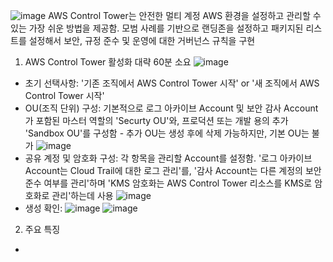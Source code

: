![image](https://github.com/jaehwanjoa/jae_aws/assets/90813478/c88a9b73-b065-4144-a6f3-81e819b39b8d)
AWS Control Tower는 안전한 멀티 계정 AWS 환경을 설정하고 관리할 수 있는 가장 쉬운 방법을 제공함. 모범 사례를 기반으로 랜딩존을 설정하고 패키지된 리스트를 설정해서 보안, 규정 준수 및 운영에 대한 거버넌스 규칙을 구현

1. AWS Control Tower 활성화
대략 60분 소요
![image](https://github.com/jaehwanjoa/jae_aws/assets/90813478/2239eba3-0be9-449d-a125-8b28bf2657cf)
- 초기 선택사항: '기존 조직에서 AWS Control Tower 시작' or '새 조직에서 AWS Control Tower 시작'
- OU(조직 단위) 구성: 기본적으로 로그 아카이브 Account 및 보안 감사 Account가 포함된 마스터 역할의 'Securty OU'와, 프로덕션 또는 개발 용의 추가 'Sandbox OU'를 구성함 - 추가 OU는 생성 후에 삭제 가능하지만, 기본 OU는 불가
![image](https://github.com/jaehwanjoa/jae_aws/assets/90813478/97edb6fc-8d68-4bce-9225-d61c1b0fdfe3)
- 공유 계정 및 암호화 구성: 각 항목을 관리할 Account를 설정함. '로그 아카이브 Account는 Cloud Trail에 대한 로그 관리'를, '감사 Account는 다른 계정의 보안 준수 여부를 관리'하며 'KMS 암호화는 AWS Control Tower 리소스를 KMS로 암호화로 관리'하는데 사용
![image](https://github.com/jaehwanjoa/jae_aws/assets/90813478/2d601c1b-2c9a-431a-af57-63067ef967a3)
- 생성 확인:
![image](https://github.com/jaehwanjoa/jae_aws/assets/90813478/93a769d0-d02d-4a09-bdc8-75679bb26393)
![image](https://github.com/jaehwanjoa/jae_aws/assets/90813478/68595c71-3a17-4ee3-b43f-339ede10c2ca)

2. 주요 특징
- 
